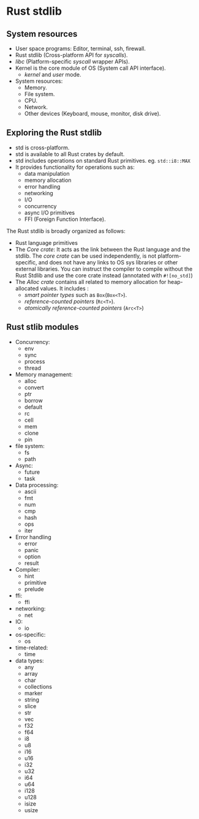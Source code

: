 # Rust stdlib

## System resources

- User space programs: Editor, terminal, ssh, firewall.
- Rust stdlib (Cross-platform API for _syscalls_).
- _libc_ (Platform-specific _syscall_ wrapper APIs).
- Kernel is the core module of OS (System call API interface).
  + _kernel_ and _user_ mode.
- System resources:
  + Memory.
  + File system.
  + CPU.
  + Network.
  + Other devices (Keyboard, mouse, monitor, disk drive).

## Exploring the Rust stdlib

- std is cross-platform.
- std is available to all Rust crates by default.
- std includes operations on standard Rust primitives. eg. `std::i8::MAX`
- It provides functionality for operations such as:
  + data manipulation
  + memory allocation
  + error handling
  + networking
  + I/O
  + concurrency
  + async I/O primitives
  + FFI (Foreign Function Interface).

The Rust stdlib is broadly organized as follows:

- Rust language primitives
- The _Core crate_: It acts as the link between the Rust language and the stdlib. The _core crate_ can be used independently, is not platform-specific, and does not have any links to OS sys libraries or other external libraries. You can instruct the compiler to compile without the Rust Stdlib and use the core crate instead (annotated with `#![no_std]`)
- The _Alloc crate_ contains all related to memory allocation for heap-allocated values. It includes :
  + _smart pointer types_ such as `Box`(`Box<T>`).
  + _reference-counted pointers_ (`Rc<T>`).
  + _atomically reference-counted pointers_ (`Arc<T>`)

## Rust stlib modules

- Concurrency:
  + env
  + sync
  + process
  + thread
- Memory management:
  + alloc
  + convert
  + ptr
  + borrow
  + default
  + rc
  + cell
  + mem
  + clone
  + pin
- file system:
  + fs
  + path
- Async:
  + future
  + task
- Data processing:
  + ascii
  + fmt
  + num
  + cmp
  + hash
  + ops
  + iter
- Error handling
  + error
  + panic
  + option
  + result
- Compiler:
  + hint
  + primitive
  + prelude
- ffi:
  + ffi
- networking:
  + net
- IO:
  + io
- os-specific:
  + os
- time-related:
  + time
- data types:
  + any
  + array
  + char
  + collections
  + marker
  + string
  + slice
  + str
  + vec
  + f32
  + f64
  + i8
  + u8
  + i16
  + u16
  + i32
  + u32
  + i64
  + u64
  + i128
  + u128
  + isize
  + usize
